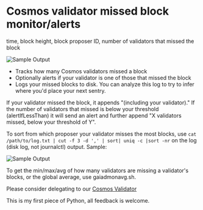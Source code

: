 # Cosmos validator missed block monitor/alerts

time, block height, block proposer ID, number of validators that missed the block

![Sample Output](https://i.imgur.com/dMWoVJD.png)

- Tracks how many Cosmos validators missed a block
- Optionally alerts if your validator is one of those that missed the block
- Logs your missed blocks to disk. You can analyze this log to try to infer where you'd place your next sentry.

If your validator missed the block, it appends "(including your validator)." If the number of validators that missed is below your threshold (alertIfLessThan) it will send an alert and further append "X validators missed, below your threshold of Y".

To sort from which proposer your validator misses the most blocks, use `cat /path/to/log.txt | cut -f 3 -d ',' | sort| uniq -c |sort -nr` on the log (disk log, not journalctl) output. Sample:

![Sample Output](https://i.imgur.com/jk64zNk.png)

To get the min/max/avg of how many validators are missing a validator's blocks, or the global average, use gaiadmonavg.sh.

Please consider delegating to our [Cosmos Validator](https://freshatoms.com/)

This is my first piece of Python, all feedback is welcome.
